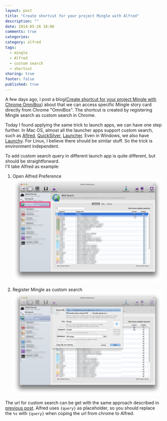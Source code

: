 ```yaml
---
layout: post
title: "Create shortcut for your project Mingle with Alfred"
description: ""
date: 2014-05-26 18:06
comments: true
categories: 
category: alfred
tags: 
  - mingle
  - Alfred
  - custom search
  - shortcut
sharing: true
footer: false
published: true
---
```


A few days ago, I post a blog([Create shortcut for your project Mingle with Chrome OmniBox](/blog/2014/05/09/create-shortcut-for-your-project-mingle-with-chrome-omnibox)) about that we can access specific Mingle story card directly from Chrome "OmniBox". The shortcut is created by registering Mingle search as custom search in Chrome.

Today I found applying the same trick to launch apps, we can have one step further. In Mac OS, almost all the launcher apps support custom search, such as [Aflred](http://www.alfredapp.com/), [QuickSilver](http://qsapp.com/), [Launcher](http://www.nulana.com/launcher). Even in Windows, we also have [Launchy](http://www.launchy.net/). For Linux, I believe there should be similar stuff. So the trick is environment independent.

To add custom search query in different launch app is quite different, but should be straightforward.  
I'll take Alfred as example:

1. Open Alfred Preference
![Alfred](/blog/2014/05/26/create-shortcut-for-your-project-mingle-with-alfred/alfred.png "Alfred Preferences")

2. Register Mingle as custom search
![Alfred](/blog/2014/05/26/create-shortcut-for-your-project-mingle-with-alfred/detail.png "Alfred Preferences")

The url for custom search can be get with the same approach described in [previous post](/blog/2014/05/09/create-shortcut-for-your-project-mingle-with-chrome-omnibox). Alfred uses `{query}` as placeholder, so you should replace the `%s` with `{query}` when coping the url from chrome to Alfred.